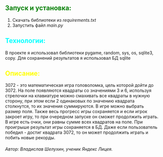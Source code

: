 ## <span style="color:green"> Запуск и установка:</span>
1. Скачать библиотеки из _requirements.txt_
2. Запустить файл _main.py_

## <span style="color:cyan"> Технологии: </span>
В проекте я использовал библиотеки pygame, random, sys, os, sqlite3, copy.
Для сохранений результатов я использовал БД sqlite

## <span style="color:yellow">Описание: </span>
3072 - это математическая игра головоломка, цель которой дойти до 3072. На поле появляются квадраты со значениями 3 и 6,
используя стрелочки на клавиатуре можно смахивать все квадраты в нужную сторону, при этом если 2 одинаковых по значению
квадрата столкнутся, то их значения суммируются. В игре можно выбрать размер поля. Также весь прогресс игры сохраняется
и если игрок закроет игру, то при очередном запуске он сможет продолжить играть. В игре есть очки, они равны сумме всех
квадратов на поле. При проигрыше результат игры сохраняется в БД. Даже если пользователь победил - достиг квадрата 3072,
то он может продолжить играть и побить новые рекорды.

###### Автор: Владислав Шелухин, ученик Яндекс Лицея.